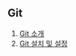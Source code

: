 ## Git

<ol>
  <li><a href='https://docs.google.com/document/d/1VzUb8p6aE12rrkj_0_90_9zCKesDSzV7rxMIextt5p8'>Git 소개</a></li>  
  <li><a href=''>Git 설치 및 설정</a></li>
</ol>
